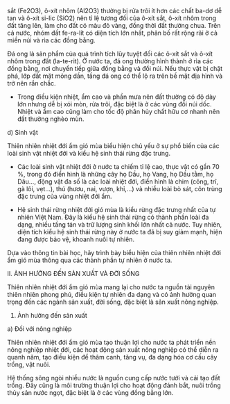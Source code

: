 sắt (Fe2O3), ô-xít nhôm (Al2O3) thường bị rửa trôi ít hơn các chất ba-dơ dễ tan và ô-xít si-lic (SiO2) nên tỉ lệ tương đối của ô-xít sắt, ô-xít nhôm trong đất tăng lên, làm cho đất có màu đỏ vàng, đồng thời đất thường chua. Trên cả nước, nhóm đất fe-ra-lít có diện tích lớn nhất, phân bố rất rộng rãi ở cả miền núi và rìa các đồng bằng.

Đá ong là sản phẩm của quá trình tích lũy tuyệt đối các ô-xít sắt và ô-xít nhôm trong đất (la-te-rit). Ở nước ta, đá ong thường hình thành ở rìa các đồng bằng, nơi chuyển tiếp giữa đồng bằng và đồi núi. Nếu thực vật bị chặt phá, lớp đất mặt mỏng dần, tầng đá ong có thể lộ ra trên bề mặt địa hình và trở nên rắn chắc.

- Trong điều kiện nhiệt, ẩm cao và phần mưa nên đất thường có độ dày lớn nhưng dễ bị xói mòn, rửa trôi, đặc biệt là ở các vùng đồi núi dốc. Nhiệt và ẩm cao cũng làm cho tốc độ phân hủy chất hữu cơ nhanh nên đất thường nghèo mùn.

d) Sinh vật

Thiên nhiên nhiệt đới ẩm gió mùa biểu hiện chủ yếu ở sự phổ biến của các loài sinh vật nhiệt đới và kiểu hệ sinh thái rừng đặc trưng.

- Các loài sinh vật nhiệt đới ở nước ta chiếm tỉ lệ cao, thực vật có gần 70 %, trong đó điển hình là những cây họ Dầu, họ Vang, họ Dầu tằm, họ Dâu..., động vật đa số là các loài nhiệt đới, điển hình là chim (công, trĩ, gà lôi, vẹt...), thú (hươu, nai, vượn, khỉ,...) và nhiều loài bò sát, côn trùng đặc trưng của vùng nhiệt đới ẩm.

- Hệ sinh thái rừng nhiệt đới gió mùa là kiểu rừng đặc trưng nhất của tự nhiên Việt Nam. Đây là kiểu hệ sinh thái rừng có thành phần loài đa dạng, nhiều tầng tán và trữ lượng sinh khối lớn nhất cả nước. Tuy nhiên, diện tích kiểu hệ sinh thái rừng này ở nước ta đã bị suy giảm mạnh, hiện đang được bảo vệ, khoanh nuôi tự nhiên.

Dựa vào thông tin bài học, hãy trình bày biểu hiện của thiên nhiên nhiệt đới ẩm gió mùa thông qua các thành phần tự nhiên ở nước ta.

II. ẢNH HƯỞNG ĐẾN SẢN XUẤT VÀ ĐỜI SỐNG

Thiên nhiên nhiệt đới ẩm gió mùa mang lại cho nước ta nguồn tài nguyên thiên nhiên phong phú, điều kiện tự nhiên đa dạng và có ảnh hưởng quan trọng đến các ngành sản xuất, đời sống, đặc biệt là sản xuất nông nghiệp.

1. Ảnh hưởng đến sản xuất

a) Đối với nông nghiệp

Thiên nhiên nhiệt đới ẩm gió mùa tạo thuận lợi cho nước ta phát triển nền nông nghiệp nhiệt đới, các hoạt động sản xuất nông nghiệp có thể diễn ra quanh năm, tạo điều kiện để thâm canh, tăng vụ, đa dạng hóa cơ cấu cây trồng, vật nuôi.

Hệ thống sông ngòi nhiều nước là nguồn cung cấp nước tưới và cải tạo đất trồng. Đây cũng là môi trường thuận lợi cho hoạt động đánh bắt, nuôi trồng thủy sản nước ngọt, đặc biệt là ở các vùng đồng bằng lớn.